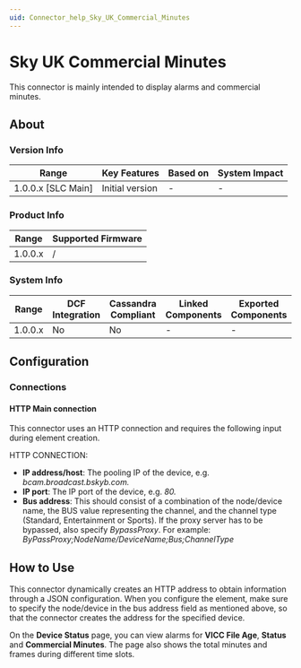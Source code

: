 ```yaml
---
uid: Connector_help_Sky_UK_Commercial_Minutes
---
```


# Sky UK Commercial Minutes

This connector is mainly intended to display alarms and commercial minutes.

## About

### Version Info

| Range                | Key Features     | Based on     | System Impact     |
|----------------------|------------------|--------------|-------------------|
| 1.0.0.x [SLC Main]   | Initial version  | -            | -                 |

### Product Info

| Range     | Supported Firmware     |
|-----------|------------------------|
| 1.0.0.x   | /                      |

### System Info

| Range     | DCF Integration     | Cassandra Compliant     | Linked Components     | Exported Components     |
|-----------|---------------------|-------------------------|-----------------------|-------------------------|
| 1.0.0.x   | No                  | No                      | -                     | -                       |

## Configuration

### Connections

#### HTTP Main connection

This connector uses an HTTP connection and requires the following input during element creation.

HTTP CONNECTION:

- **IP address/host**: The pooling IP of the device, e.g. *bcam.broadcast.bskyb.com.*
- **IP port**: The IP port of the device, e.g. *80.*
- **Bus address**: This should consist of a combination of the node/device name, the BUS value representing the channel, and the channel type (Standard, Entertainment or Sports). If the proxy server has to be bypassed, also specify *BypassProxy*.
  For example: *ByPassProxy;NodeName/DeviceName;Bus;ChannelType*

## How to Use

This connector dynamically creates an HTTP address to obtain information through a JSON configuration. When you configure the element, make sure to specify the node/device in the bus address field as mentioned above, so that the connector creates the address for the specified device.

On the **Device Status** page, you can view alarms for **VICC File Age**, **Status** and **Commercial Minutes**. The page also shows the total minutes and frames during different time slots.
